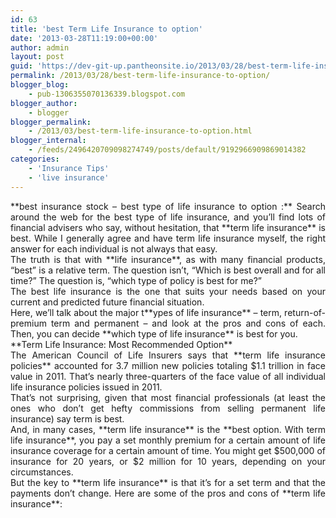 ```yaml
---
id: 63
title: 'best Term Life Insurance to option'
date: '2013-03-28T11:19:00+00:00'
author: admin
layout: post
guid: 'https://dev-git-up.pantheonsite.io/2013/03/28/best-term-life-insurance-to-option/'
permalink: /2013/03/28/best-term-life-insurance-to-option/
blogger_blog:
    - pub-1306355070136339.blogspot.com
blogger_author:
    - blogger
blogger_permalink:
    - /2013/03/best-term-life-insurance-to-option.html
blogger_internal:
    - /feeds/2496420709098274749/posts/default/9192966909869014382
categories:
    - 'Insurance Tips'
    - 'live insurance'
---
```


<div style="text-align: justify;">**best insurance stock – best type of life insurance to option :** Search around the web for the best type of life insurance, and you’ll find lots of financial advisers who say, without hesitation, that **term life insurance** is best. While I generally agree and have term life insurance myself, the right answer for each individual is not always that easy.</div><a name="more"></a>

<div style="text-align: justify;">The truth is that with **life insurance**, as with many financial products, “best” is a relative term. The question isn’t, “Which is best overall and for all time?” The question is, “which type of policy is best for me?”</div><div style="text-align: justify;"></div><div style="text-align: justify;">The best life insurance is the one that suits your needs based on your current and predicted future financial situation.</div><div style="text-align: justify;"></div><div style="text-align: justify;">Here, we’ll talk about the major t**ypes of life insurance** – term, return-of-premium term and permanent – and look at the pros and cons of each. Then, you can decide **which type of life insurance** is best for you.</div><div style="text-align: justify;">**Term Life Insurance: Most Recommended Option**</div><div style="text-align: justify;"></div><div style="text-align: justify;">The American Council of Life Insurers says that **term life insurance policies** accounted for 3.7 million new policies totaling $1.1 trillion in face value in 2011. That’s nearly three-quarters of the face value of all individual life insurance policies issued in 2011.</div><div style="text-align: justify;"></div><div style="text-align: justify;">That’s not surprising, given that most financial professionals (at least the ones who don’t get hefty commissions from selling permanent life insurance) say term is best.</div><div style="text-align: justify;"></div><div style="text-align: justify;">And, in many cases, **term life insurance** is the **best option. With term life insurance**, you pay a set monthly premium for a certain amount of life insurance coverage for a certain amount of time. You might get $500,000 of insurance for 20 years, or $2 million for 10 years, depending on your circumstances.</div><div style="text-align: justify;"></div><div style="text-align: justify;">But the key to **term life insurance** is that it’s for a set term and that the payments don’t change. Here are some of the pros and cons of **term life insurance**:</div>